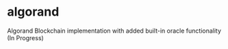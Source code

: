 # algorand
Algorand Blockchain implementation with added built-in oracle functionality (In Progress)
